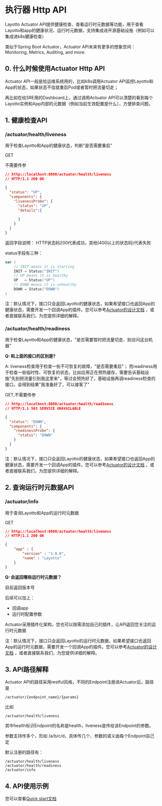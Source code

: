 # 执行器 Http API

Layotto Actuator API提供健康检查、查看运行时元数据等功能，用于查看Layotto和app的健康状况、运行时元数据，支持集成进开源基础设施（例如可以集成进k8s健康检查）

类似于Spring Boot Actuator，Actuator API未来有更多的想象空间：Monitoring, Metrics, Auditing, and more.
## 0. 什么时候使用Actuator Http API
Actuator API一般是给运维系统用的，比如k8s调用Actuator API监控Layotto和App的状态，如果状态不佳就重启Pod或者暂时把流量切走；

再比如在给SRE用的Dashboard上，通过调用Actuator API可以清楚的看到每个Layotto实例和App内部的元数据（例如当前生效配置是什么），方便排查问题。

## 1. 健康检查API
### /actuator/health/liveness

用于检查Layotto和App的健康状态，判断"是否需要重启"

GET

不需要传参

```json
// http://localhost:8080/actuator/health/liveness
// HTTP/1.1 200 OK

{
  "status": "UP",
  "components": {
    "livenessProbe": {
      "status": "UP",
      "details":{
				 
      }
    }
  }
}
```

返回字段说明：
HTTP状态码200代表成功，其他(400以上的状态码)代表失败

status字段有三种：

```go
var (
	// INIT means it is starting
	INIT = Status("INIT")
	// UP means it is healthy
	UP   = Status("UP")
	// DOWN means it is unhealthy
	DOWN = Status("DOWN")
)
```

注：默认情况下，接口只会返回Layotto的健康状态，如果希望接口也返回App的健康状态，需要开发一个回调App的插件。您可以参考[Actuator的设计文档](docs/design/actuator/actuator-design-doc.md) ，或者直接联系我们，为您提供详细的解释。

### /actuator/health/readiness

用于检查Layotto和App的健康状态，"是否需要暂时把流量切走、别访问这台机器"

**Q: 和上面的接口的区别是?**

A: liveness检查用于检查一些不可恢复的故障，"是否需要重启"；
而readiness用于检查一些临时性、可恢复的状态，比如应用正在预热缓存，需要告诉基础设施"先别把流量引到我这里来"，等过会预热好了，基础设施再调readiness检查的接口，会得到结果"我准备好了，可以接客了"

GET,不需要传参

```json
// http://localhost:8080/actuator/health/readiness
// HTTP/1.1 503 SERVICE UNAVAILABLE

{
  "status": "DOWN",
  "components": {
    "readinessProbe": {
      "status": "DOWN"
    }
  }
}
```

注：默认情况下，接口只会返回Layotto的健康状态，如果希望接口也返回App的健康状态，需要开发一个回调App的插件。您可以参考[Actuator的设计文档](docs/design/actuator/actuator-design-doc.md) ，或者直接联系我们，为您提供详细的解释。

## 2. 查询运行时元数据API

### /actuator/info
用于查询Layotto和App的运行时元数据

GET

```json
// http://localhost:8080/actuator/health/liveness
// HTTP/1.1 200 OK

{
    "app" : {
        "version" : "1.0.0",
        "name" : "Layotto"
    }
}
```

**Q: 会返回哪些运行时元数据？**

目前返回版本号

后续可以加上：

- 回调app
- 运行时配置参数

Actuator采用插件化架构，您也可以按需添加自己的插件，让API返回您关注的运行时元数据

注：默认情况下，接口只会返回Layotto的运行时元数据，如果希望接口也返回App的运行时元数据，需要开发一个回调App的插件。您可以参考[Actuator的设计文档](docs/design/actuator/actuator-design-doc.md) ，或者直接联系我们，为您提供详细的解释。

## 3. API路径解释

Actuator API的路径采用restful风格，不同的Endpoint注册进Actuator后，路径是

```
/actuator/{endpoint_name}/{params}  
```

比如

```
/actuator/health/liveness
```

其中health标识Endpoint的名称是health，liveness是传给该Endpoint的参数。

参数支持传多个，形如 /a/b/c/d，具体传几个、参数的语义由每个Endpoint自己定


默认注册的路径有：

```
/actuator/health/liveness
/actuator/health/readiness
/actuator/info
```

## 4. API使用示例
您可以查看[Quick start文档](docs/start/actuator/start.md)
